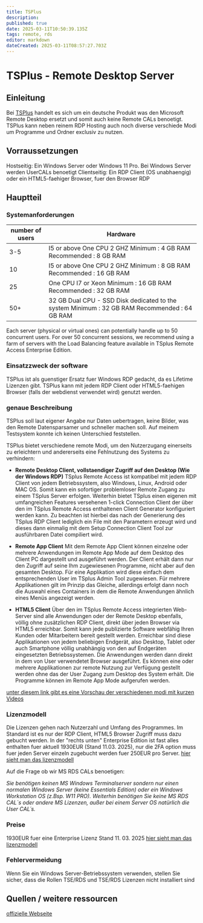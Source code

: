 ```yaml
---
title: TSPlus
description: 
published: true
date: 2025-03-11T10:50:39.135Z
tags: remote, rds
editor: markdown
dateCreated: 2025-03-11T08:57:27.703Z
---
```


# TSPlus - Remote Desktop Server

## Einleitung

Bei [TSPlus](https://terminalserviceplus.de) handelt es sich um ein deutsche Produkt was den Microsoft Remote Desktop ersetzt und somit auch keine Remote CALs benoetigt. TSPlus kann neben reinem RDP Hosting auch noch diverse verschiede Modi um Programme und Ordner exclusiv zu nutzen.

## Vorraussetzungen

Hostseitig: Ein Windows Server oder Windows 11 Pro. Bei Windows Server werden UserCALs benoetigt
Clientseitig: Ein RDP Client (OS unabhaengig) oder ein HTML5-faehiger Browser, fuer den Browser RDP

## Hauptteil

### Systemanforderungen

|number of users | Hardware |
| --- | --- |
| 3-5 | I5 or above One CPU 2 GHZ Minimum : 4 GB RAM Recommended : 8 GB RAM |
| 10 | I5 or above One CPU 2 GHZ Minimum : 8 GB RAM Recommended : 16 GB RAM |
| 25 | One CPU I7 or Xeon Minimum : 16 GB RAM Recommended : 32 GB RAM |
|50+ | 32 GB Dual CPU - SSD Disk dedicated to the system Minimum : 32 GB RAM Recommended : 64 GB RAM |

Each server (physical or virtual ones) can potentially handle up to 50 concurrent users. For over 50 concurrent sessions, we recommend using a farm of servers with the Load Balancing feature available in TSplus Remote Access Enterprise Edition.

### Einsatzzweck der software

TSPlus ist als guenstiger Ersatz fuer Windows RDP gedacht, da es Lifetime Lizenzen gibt. TSPlus kann mit jedem RDP Client oder HTML5-faehigen Browser (falls der webdienst verwendet wird) genutzt werden.

### genaue Beschreibung

TSPlus soll laut eigener Angabe nur Daten uebertragen, keine Bilder, was den Remote Datensparsamer und schneller machen soll. Auf meinem Testsystem konnte ich keinen Unterschied feststellen.

TSPlus bietet verschiedene remote Modi, um den Nutzerzugang einerseits zu erleichtern und andererseits eine Fehlnutzung des Systems zu verhindern:

- **Remote Desktop Client, vollstaendiger Zugriff auf den Desktop (Wie der Windows RDP)** TSplus Remote Access ist kompatibel mit jedem RDP Client von jedem Betriebssystem, also Windows, Linux, Android oder MAC OS. Somit kann ein sofortiger problemloser Remote Zugang zu einem TSplus Server erfolgen.
Weiterhin bietet TSplus einen eigenen mit umfangreichen Features versehenen 1-click Connection Client der über den im TSplus Remote Access enthaltenen Client Generator konfiguriert werden kann.
Zu beachten ist hierbei das nach der Generierung des TSplus RDP Client lediglich ein File mit den Parametern erzeugt wird und dieses dann einmalig mit dem Setup Connection Client Tool zur ausführbaren Datei compiliert wird.

- **Remote App Client** Mit dem Remote App Client können einzelne oder mehrere Anwendungen im Remote App Mode auf dem Desktop des Client PC dargestellt und ausgeführt werden. Der Client erhält dann nur den Zugriff auf seine Ihm zugewiesenen Programme, nicht aber auf den gesamten Desktop.
Für eine Applikation wird diese einfach dem entsprechenden User im TSplus Admin Tool zugewiesen. Für mehrere Applikationen gilt im Prinzip das Gleiche, allerdings erfolgt dann noch die Auswahl eines Containers in dem die Remote Anwendungen ähnlich eines Menüs angezeigt werden.

- **HTML5 Client** Über den im TSplus Remote Access integrierten Web-Server sind alle Anwendungen oder der Remote Desktop ebenfalls, völlig ohne zusätzlichen RDP Client, direkt über jeden Browser via HTML5 erreichbar. Somit kann jede publizierte Software webfähig Ihren Kunden oder Mitarbeitern bereit gestellt werden.
Erreichbar sind diese Applikationen von jedem beliebigen Endgerät, also Desktop, Tablet oder auch Smartphone völlig unabhängig von den auf Endgeräten eingesetzten Betriebssystemen. Die Anwendungen werden dann direkt in dem von User verwendetet Browser ausgeführt.
Es können eine oder mehrere Applikationen zur remote Nutzung zur Verfügung gestellt werden ohne das der User Zugang zum Desktop des System erhält. Die Programme können im Remote App Mode aufgerufen werden.

[unter diesem link gibt es eine Vorschau der verschiedenen modi mit kurzen Videos](https://terminalserviceplus.de/tsplus/remote-access-features/#rdesktop)

### Lizenzmodell

Die Lizenzen gehen nach Nutzerzahl und Umfang des Programmes. Im Standard ist es nur der RDP Client, HTML5 Browser Zugriff muss dazu gebucht werden. In der "rechts unten" Enterprise Edition ist fast alles enthalten fuer aktuell 1930EUR (Stand 11.03. 2025), nur die 2FA option muss fuer jeden Server einzeln zugebucht werden fuer 250EUR pro Server.
[hier sieht man das lizenzmodell](https://terminalserviceplus.de/preise/)

Auf die Frage ob wir MS RDS CALs benoetigen:

*Sie benötigen keinen MS Windows Terminalserver sondern nur einen normalen Windows Server (keine Essentials Edition) oder ein Windows Workstation OS (z.Bsp. W11 PRO).
Weiterhin benötigen Sie keine MS RDS CAL`s oder andere MS Lizenzen, außer bei einem Server OS natürlich die User CAL´s.*

### Preise

1930EUR fuer eine Enterprise Lizenz Stand 11. 03. 2025
[hier sieht man das lizenzmodell](https://terminalserviceplus.de/preise/)

### Fehlervermeidung

Wenn Sie ein Windows Server-Betriebssystem verwenden, stellen Sie sicher, dass die
Rollen TSE/RDS und TSE/RDS Lizenzen nicht installiert sind

## Quellen / weitere ressourcen

[offizielle Webseite](https://terminalserviceplus.de)
